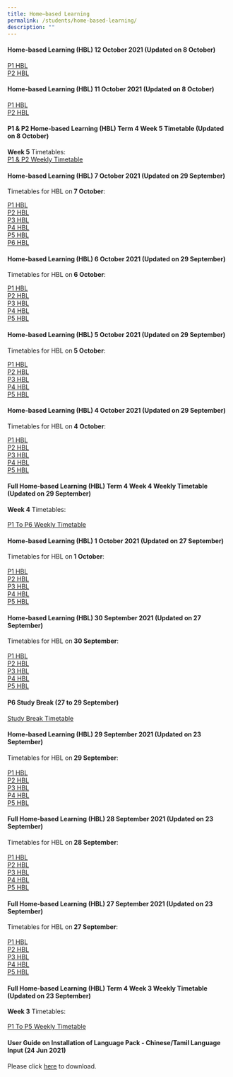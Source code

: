 ```yaml
---
title: Home–based Learning
permalink: /students/home-based-learning/
description: ""
---
```



<h4><strong>Home-based Learning (HBL) 12 October 2021 (Updated on 8 October)</strong></h4>
<p><a href="/files/P1_Tue_Daily_Publish.pdf">P1 HBL</a><br /><a href="/files/P2_Tue_Daily_Publish.pdf">P2 HBL</a></p>
<h4><strong>Home-based Learning (HBL) 11 October 2021 (Updated on 8 October)</strong></h4>
<p><a href="/files/P1_Mon_Daily_Publish.pdf">P1 HBL</a><br /><a href="/files/P2_Mon_Daily_Publish.pdf">P2 HBL</a></p>
<h4><strong>P1 &amp; P2 Home-based Learning (HBL) Term 4 Week 5 Timetable (Updated on 8 October)</strong></h4>
<p><strong>Week 5</strong> Timetables:<br /><a href="/files/Master_TT_PublishWebsite_T4W5_Publish.pdf">P1 &amp; P2 Weekly Timetable</a></p>
<h4><strong>Home-based Learning (HBL) 7 October 2021 (Updated on 29 September)</strong></h4>
<p>Timetables for HBL on<strong>&nbsp;7 October</strong>:</p>
<p><a href="/files/P1_Thu_Daily%20cleared.pdf">P1 HBL</a><br /><a href="/files/P2_Thu_Daily%20cleared.pdf">P2 HBL</a><br /><a href="/files/P3_Thu_Daily%20cleared.pdf">P3 HBL</a><br /><a href="/files/P4_Thu_Daily%20edited.pdf">P4 HBL</a><br /><a href="/files/P5_Thu_Daily%20edited.pdf">P5 HBL</a><br /><a href="/files/P6_Thu_Daily%20edited.pdf">P6 HBL</a></p>
<h4><strong>Home-based Learning (HBL) 6 October 2021 (Updated on 29 September)</strong></h4>
<p>Timetables for HBL on<strong>&nbsp;6 October</strong>:</p>
<p><a href="/files/P1_Wed_Daily%20edited.pdf">P1 HBL</a><br /><a href="/files/P2_Wed_Daily%20edited.pdf">P2 HBL</a><br /><a href="/files/P3_Wed_Daily%20edited.pdf">P3 HBL</a><br /><a href="/files/P4_Wed_Daily%20edited.pdf">P4 HBL</a><br /><a href="/files/P5_Wed_Daily%20edited.pdf">P5 HBL</a></p>
<h4><strong>Home-based Learning (HBL) 5 October 2021 (Updated on 29 September)</strong></h4>
<p>Timetables for HBL on<strong>&nbsp;5 October</strong>:</p>
<p><a href="/files/P1_Tue_Daily%20edited.pdf">P1 HBL</a><br /><a href="/files/P2_Tue_Daily%20cleared.pdf">P2 HBL</a><br /><a href="/files/P3_Tue_Daily%20cleared.pdf">P3 HBL</a><br /><a href="/files/P4_Tue_Daily%20edited.pdf">P4 HBL</a><br /><a href="/files/P5_Tue_Daily%20edited.pdf">P5 HBL</a></p>
<h4><strong>Home-based Learning (HBL) 4 October 2021 (Updated on 29 September)</strong></h4>
<p>Timetables for HBL on<strong>&nbsp;4 October</strong>:</p>
<p><a href="/files/P1_Mon_Daily%20cleared.pdf">P1 HBL</a><br /><a href="/files/P2_Mon_Daily%20edited.pdf">P2 HBL</a><br /><a href="/files/P3_Mon_Daily%20edited.pdf">P3 HBL</a><br /><a href="/files/P4_Mon_Daily%20edited.pdf">P4 HBL</a><br /><a href="/files/P5_Mon_Daily%20edited.pdf">P5 HBL</a></p>
<h4><strong>Full Home-based Learning (HBL) Term 4 Week 4 Weekly Timetable (Updated on 29 September)</strong></h4>
<p><strong>Week 4</strong>&nbsp;Timetables:<br /><br /><a href="/files/Master_TT_PublishWebsite_T4W4v2.pdf">P1 To P6 Weekly Timetable</a></p>
<h4><strong>Home-based Learning (HBL) 1 October 2021 (Updated on 27 September)</strong></h4>
<p>Timetables for HBL on<strong>&nbsp;1 October</strong>:<br /><br /><a href="/files/P1_Fri_Daily%20edited.pdf">P1 HBL</a><br /><a href="/files/P2_Fri_Daily%20edited.pdf">P2 HBL</a><br /><a href="/files/P3_Fri_Daily%20edited.pdf">P3 HBL</a><br /><a href="/files/P4_Fri_Daily%20edited.pdf">P4 HBL</a><br /><a href="/files/P5_Fri_Daily%20edited.pdf">P5 HBL</a></p>
<h4><strong>Home-based Learning (HBL) 30 September 2021 (Updated on 27 September)</strong></h4>
<p>Timetables for HBL on<strong>&nbsp;30 September</strong>:<br /><br /><a href="/files/P1_Thu_Daily.pdf">P1 HBL</a><br /><a href="/files/P2_Thu_Daily%20edited.pdf">P2 HBL</a><br /><a href="/files/P3_Thu_Daily%20edited.pdf">P3 HBL</a><br /><a href="/files/P4_Thu_Daily%20edited.pdf">P4 HBL</a><br /><a href="/files/P5_Thu_Daily%20edited.pdf">P5 HBL</a></p>
<h4><strong>P6 Study Break (27 to 29 September)</strong></h4>
<p><a href="/files/P6_Study_Break_Publish.pdf">Study Break Timetable</a></p>
<h4><strong>Home-based Learning (HBL) 29 September 2021 (Updated on 23 September)</strong></h4>
<p>Timetables for HBL on<strong>&nbsp;29 September</strong>:<br /><br /><a href="/files/P1_Wed_Daily%20editedv2.pdf">P1 HBL</a><br /><a href="/files/P2_Wed_Daily%20clearedv2.pdf">P2 HBL</a><br /><a href="/files/P3_Wed_Daily%20clearedv2.pdf">P3 HBL</a><br /><a href="/files/P4_Wed_Daily%20editedv2.pdf">P4 HBL</a><br /><a href="/files/P5_Wed_Daily%20editedv2.pdf">P5 HBL</a></p>
<h4><strong>Full Home-based Learning (HBL) 28 September 2021 (Updated on 23 September)</strong></h4>
<p>Timetables for HBL on<strong>&nbsp;28 September</strong>:<br /><br /><a href="/files/P1_Tue_Daily%20clearedv2.pdf">P1 HBL</a><br /><a href="/files/P2_Tue_Daily%20editedv2.pdf">P2 HBL</a><br /><a href="/files/P3_Tue_Daily%20editedv2.pdf">P3 HBL</a><br /><a href="/files/P4_Tue_Daily%20editedv2.pdf">P4 HBL</a><br /><a href="/files/P5_Tue_Daily%20editedv2.pdf">P5 HBL</a></p>
<h4><strong>Full Home-based Learning (HBL) 27 September 2021 (Updated on 23 September)</strong></h4>
<p>Timetables for HBL on<strong>&nbsp;27 September</strong>:<br /><br /><a href="/files/P1_Mon_Daily%20Editedv2.pdf">P1 HBL</a><br /><a href="/files/P2_Mon_Daily%20editedv2.pdf">P2 HBL</a><br /><a href="/files/P3_Mon_Daily%20editedv2.pdf">P3 HBL</a><br /><a href="/files/P4_Mon_Daily%20editedv2.pdf">P4 HBL</a><br /><a href="/files/P5_Mon_Daily%20editedv2.pdf">P5 HBL</a></p>
<h4><strong>Full Home-based Learning (HBL) Term 4 Week 3 Weekly Timetable (Updated on 23 September)</strong></h4>
<p><strong>Week 3</strong>&nbsp;Timetables:<br /><br /><a href="/files/Master_TT_PublishWebsite_T4W3v2.pdf">P1 To P5 Weekly Timetable</a></p>
<h4><strong>User Guide on Installation of Language Pack - Chinese/Tamil Language Input (24 Jun 2021)</strong></h4>
<p>Please click&nbsp;<a href="/files/User%20Guide%20to%20install%20language%20in%20Win%2010.pdf">here</a>&nbsp;to download.</p>
